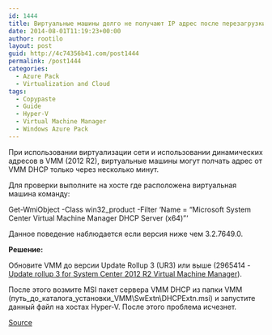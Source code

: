 ```yaml
---
id: 1444
title: Виртуальные машины долго не получают IP адрес после перезагрузки
date: 2014-08-01T11:19:23+00:00
author: rootilo
layout: post
guid: http://4c74356b41.com/post1444
permalink: /post1444
categories:
  - Azure Pack
  - Virtualization and Cloud
tags:
  - Copypaste
  - Guide
  - Hyper-V
  - Virtual Machine Manager
  - Windows Azure Pack
---
```

При использовании виртуализации сети и использовании динамических адресов в VMM (2012 R2), виртуальные машины могут полчать адрес от VMM DHCP только через несколько минут.

Для проверки выполните на хосте где расположена виртуальная машина команду:
  
Get-WmiObject -Class win32_product -Filter &#8216;Name = &#8220;Microsoft System Center Virtual Machine Manager DHCP Server (x64)&#8221;&#8216;
  
Данное поведение наблюдается если версия ниже чем 3.2.7649.0.

**Решение:**
  
Обновите VMM до версии Update Rollup 3 (UR3) или выше (2965414 - [Update rollup 3 for System Center 2012 R2 Virtual Machine Manager](http://support.microsoft.com/kb/2965414)).
  
После этого возмите MSI пакет сервера VMM DHCP из папки VMM (путь\_до\_каталога\_установки\_VMM\SwExtn\DHCPExtn.msi) и запустите данный файл на хостах Hyper-V. После этого проблема исчезнет.

[Source](http://blogs.technet.com/b/scvmm/archive/2014/07/31/support-tip-vms-deployed-to-hyper-v-networks-experience-delays-acquiring-an-ip-address-after-reboot.aspx)